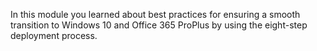 
In this module you learned about best practices for ensuring a smooth transition to Windows 10 and Office 365 ProPlus by using the eight-step deployment process.

